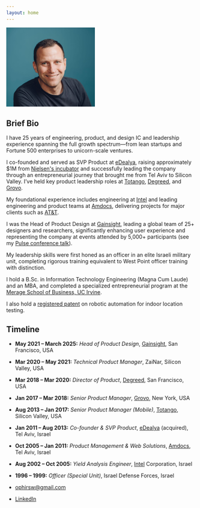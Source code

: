 ```yaml
---
layout: home
---
```


<img src="assets/images/profilepic.jpg" alt="Ophir Sweiry photo" class="center rounded-corners" style="height:10em;height:15em;">

Brief Bio
---------

I have 25 years of engineering, product, and design IC and leadership experience spanning the full growth spectrum—from lean startups and Fortune 500 enterprises to unicorn-scale ventures. 

I co-founded and served as SVP Product at [eDealya](https://www.crunchbase.com/organization/edealya), raising approximately $1M from [Nielsen's incubator](https://www.nielsen.com) and successfully leading the company through an entrepreneurial journey that brought me from Tel Aviv to Silicon Valley. I’ve held key product leadership roles at [Totango](https://www.totango.com), [Degreed](https://www.degreed.com), and [Grovo](https://www.grovo.com).

My foundational experience includes engineering at [Intel](https://www.intel.com) and leading engineering and product teams at [Amdocs](https://www.amdocs.com), delivering projects for major clients such as [AT&T](https://www.att.com). 

I was the Head of Product Design at [Gainsight](https://www.gainsight.com), leading a global team of 25+ designers and researchers, significantly enhancing user experience and representing the company at events attended by 5,000+ participants (see my [Pulse conference talk](https://www.youtube.com/watch?v=WYp0qn1kThg)).

My leadership skills were first honed as an officer in an elite Israeli military unit, completing rigorous training equivalent to West Point officer training with distinction. 

I hold a B.Sc. in Information Technology Engineering (Magna Cum Laude) and an MBA, and completed a specialized entrepreneurial program at the [Merage School of Business, UC Irvine](https://merage.uci.edu). 

I also hold a [registered patent](https://patents.google.com/patent/US11785482B1/) on robotic automation for indoor location testing.

Timeline
--------

- **May 2021 – March 2025:** _Head of Product Design_, [Gainsight](https://www.gainsight.com), San Francisco, USA
- **Mar 2020 – May 2021:** _Technical Product Manager_, ZaiNar, Silicon Valley, USA
- **Mar 2018 – Mar 2020:** _Director of Product_, [Degreed](https://www.degreed.com), San Francisco, USA
- **Jan 2017 – Mar 2018:** _Senior Product Manager_, [Grovo](https://www.grovo.com), New York, USA
- **Aug 2013 – Jan 2017:** _Senior Product Manager (Mobile)_, [Totango](https://www.totango.com), Silicon Valley, USA
- **Jan 2011 – Aug 2013:** _Co-founder & SVP Product_, [eDealya](https://www.crunchbase.com/organization/edealya) (acquired), Tel Aviv, Israel
- **Oct 2005 – Jan 2011:** _Product Management & Web Solutions_, [Amdocs](https://www.amdocs.com), Tel Aviv, Israel
- **Aug 2002 – Oct 2005:** _Yield Analysis Engineer_, [Intel](https://www.intel.com) Corporation, Israel
- **1996 – 1999:** _Officer (Special Unit)_, Israel Defense Forces, Israel

- [ophirsw@gmail.com](mailto:ophirsw@gmail.com)  
- [LinkedIn](https://www.linkedin.com/in/ophirsw)
